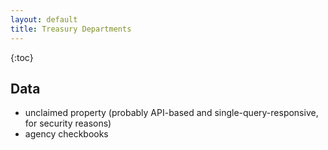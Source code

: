 ```yaml
---
layout: default
title: Treasury Departments
---
```


{:toc}

## Data

* unclaimed property (probably API-based and single-query-responsive, for security reasons)
* agency checkbooks
